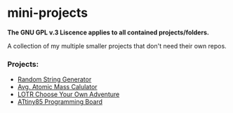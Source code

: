 # mini-projects

**The GNU GPL v.3 Liscence applies to all contained projects/folders.**

A collection of my multiple smaller projects that don't need their own repos.

### Projects:
+ [Random String Generator](https://github.com/TheScarletWarlock645/mini-projects/tree/main/random-string-generator)
+ [Avg. Atomic Mass Calulator](https://github.com/TheScarletWarlock645/mini-projects/tree/main/avg-atomic-mass-calc)
+ [LOTR Choose Your Own Adventure](https://github.com/TheScarletWarlock645/mini-projects/tree/main/lotr-text-game)
+ [ATtiny85 Programming Board](https://github.com/TheScarletWarlock645/mini-projects/tree/main/attiny85-programmer)
